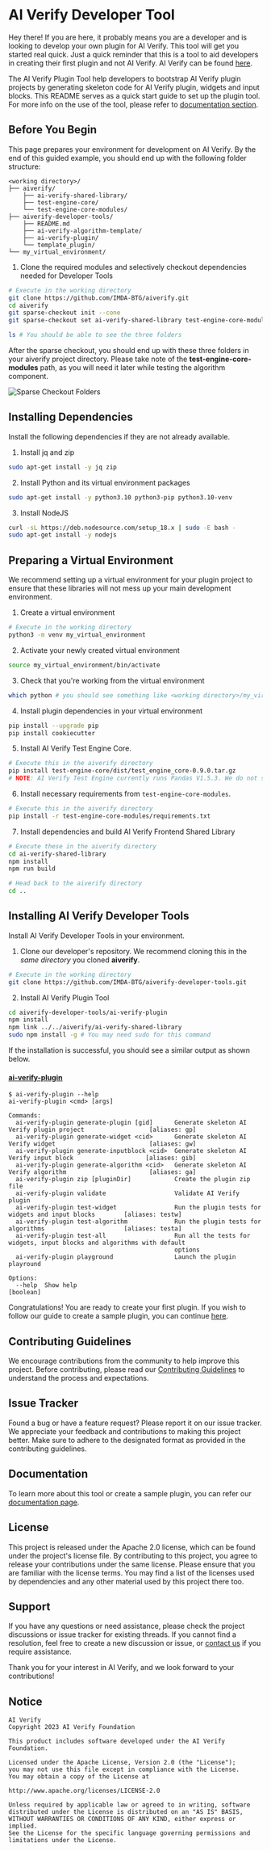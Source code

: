 # AI Verify Developer Tool

Hey there! If you are here, it probably means you are a developer and is looking to develop your own plugin for AI Verify. This tool will get you started real quick. Just a quick reminder that this is a tool to aid developers in creating their first plugin and not AI Verify. AI Verify can be found [here](https://github.com/IMDA-BTG/aiverify).

The AI Verify Plugin Tool help developers to bootstrap AI Verify plugin projects by generating skeleton code for AI Verify plugin, widgets and input blocks. This README serves as a quick start guide to set up the plugin tool. For more info on the use of the tool, please refer to [documentation section](#documentation).


## Before You Begin 

This page prepares your environment for development on AI Verify. By the end of this guided example, you should end up with the following folder structure:

```
<working directory>/
├── aiverify/
    ├── ai-verify-shared-library/
    ├── test-engine-core/
    └── test-engine-core-modules/
├── aiverify-developer-tools/
    ├── README.md
    ├── ai-verify-algorithm-template/
    ├── ai-verify-plugin/
    └── template_plugin/
└── my_virtual_environment/

```

1. Clone the required modules and selectively checkout dependencies needed for Developer Tools
```bash
# Execute in the working directory
git clone https://github.com/IMDA-BTG/aiverify.git
cd aiverify
git sparse-checkout init --cone
git sparse-checkout set ai-verify-shared-library test-engine-core-modules test-engine-core

ls # You should be able to see the three folders
```

After the sparse checkout, you should end up with these three folders in your aiverify project directory. Please take note of the **test-engine-core-modules** path, as you will need it later while testing the algorithm component. 

![Sparse Checkout Folders](images/sparse_checkout_folders.png)

## Installing Dependencies

Install the following dependencies if they are not already available.

1. Install jq and zip
```bash
sudo apt-get install -y jq zip
```

2. Install Python and its virtual environment packages
```bash
sudo apt-get install -y python3.10 python3-pip python3.10-venv
```

3. Install NodeJS
```bash
curl -sL https://deb.nodesource.com/setup_18.x | sudo -E bash -
sudo apt-get install -y nodejs
```

## Preparing a Virtual Environment

We recommend setting up a virtual environment for your plugin project to ensure that these libraries will not mess up your main development environment.

1. Create a virtual environment
```bash
# Execute in the working directory
python3 -m venv my_virtual_environment
```

2. Activate your newly created virtual environment
```bash
source my_virtual_environment/bin/activate
```

3. Check that you're working from the virtual environment
```bash
which python # you should see something like <working directory>/my_virtual_environment/bin/python
```

4. Install plugin dependencies in your virtual environment
```bash
pip install --upgrade pip
pip install cookiecutter
```

5. Install AI Verify Test Engine Core.
```bash
# Execute this in the aiverify directory
pip install test-engine-core/dist/test_engine_core-0.9.0.tar.gz
# NOTE: AI Verify Test Engine currently runs Pandas V1.5.3. We do not support Pandas 2.x.x.
```


6. Install necessary requirements from `test-engine-core-modules`.
```bash
# Execute this in the aiverify directory
pip install -r test-engine-core-modules/requirements.txt
```

7. Install dependencies and build AI Verify Frontend Shared Library
```bash
# Execute these in the aiverify directory
cd ai-verify-shared-library
npm install
npm run build

# Head back to the aiverify directory
cd ..
```

## Installing AI Verify Developer Tools

Install AI Verify Developer Tools in your environment.

1. Clone our developer's repository. We recommend cloning this in the *same directory* you cloned **aiverify**.
```bash
# Execute in the working directory
git clone https://github.com/IMDA-BTG/aiverify-developer-tools.git
```

2. Install AI Verify Plugin Tool
```bash
cd aiverify-developer-tools/ai-verify-plugin
npm install
npm link ../../aiverify/ai-verify-shared-library
sudo npm install -g # You may need sudo for this command
```

If the installation is successful, you should see a similar output as shown below.
#### [ai-verify-plugin](../plugins/Plugin_Tool.md)
```
$ ai-verify-plugin --help
ai-verify-plugin <cmd> [args]

Commands:
  ai-verify-plugin generate-plugin [gid]      Generate skeleton AI Verify plugin project                  [aliases: gp]
  ai-verify-plugin generate-widget <cid>      Generate skeleton AI Verify widget                          [aliases: gw]
  ai-verify-plugin generate-inputblock <cid>  Generate skeleton AI Verify input block                    [aliases: gib]
  ai-verify-plugin generate-algorithm <cid>   Generate skeleton AI Verify algorithm                       [aliases: ga]
  ai-verify-plugin zip [pluginDir]            Create the plugin zip file
  ai-verify-plugin validate                   Validate AI Verify plugin
  ai-verify-plugin test-widget                Run the plugin tests for widgets and input blocks        [aliases: testw]
  ai-verify-plugin test-algorithm             Run the plugin tests for algorithms                      [aliases: testa]
  ai-verify-plugin test-all                   Run all the tests for widgets, input blocks and algorithms with default
                                              options
  ai-verify-plugin playground                 Launch the plugin playround

Options:
  --help  Show help                                                                                           [boolean]
```
Congratulations! You are ready to create your first plugin. If you wish to follow our guide to create a sample plugin, you can continue [here](https://imda-btg.github.io/aiverify-developer-tools/guided_example/introduction_to_plugins/).

## Contributing Guidelines

We encourage contributions from the community to help improve this project. Before contributing, please read our [Contributing Guidelines](https://github.com/IMDA-BTG/aiverify-developer-tools/blob/main/CONTRIBUTING.md) to understand the process and expectations.

## Issue Tracker

Found a bug or have a feature request? Please report it on our issue tracker. We appreciate your feedback and contributions to making this project better. Make sure to adhere to the designated format as provided in the contributing guidelines.

## Documentation

To learn more about this tool or create a sample plugin, you can refer our [documentation page](https://imda-btg.github.io/aiverify-developer-tools/).

## License

This project is released under the Apache 2.0 license, which can be found under the project's license file. By contributing to this project, you agree to release your contributions under the same license. Please ensure that you are familiar with the license terms. You may find a list of the licenses used by dependencies and any other material used by this project there too.

## Support

If you have any questions or need assistance, please check the project discussions or issue tracker for existing threads. If you cannot find a resolution, feel free to create a new discussion or issue, or [contact us](https://aiverifyfoundation.sg/contact-us/?utm_source=Github&utm_medium=referral&utm_campaign=20230607_Queries_from_GitHub) if you require assistance.

Thank you for your interest in AI Verify, and we look forward to your contributions!

## Notice

```
AI Verify
Copyright 2023 AI Verify Foundation

This product includes software developed under the AI Verify Foundation.

Licensed under the Apache License, Version 2.0 (the "License");
you may not use this file except in compliance with the License.
You may obtain a copy of the License at

http://www.apache.org/licenses/LICENSE-2.0

Unless required by applicable law or agreed to in writing, software
distributed under the License is distributed on an "AS IS" BASIS,
WITHOUT WARRANTIES OR CONDITIONS OF ANY KIND, either express or implied.
See the License for the specific language governing permissions and
limitations under the License.
```
